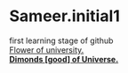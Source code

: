 # Sameer.initial1
first learning stage of github <br>
<u>Flower of university.<br>
<b>Dimonds [good] of Universe.
